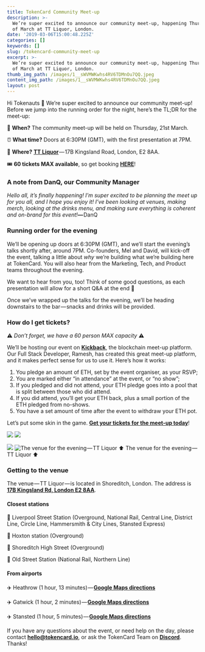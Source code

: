 ```yaml
---
title: TokenCard Community Meet-up
description: >-
  We’re super excited to announce our community meet-up, happening Thursday 21st
  of March at TT Liquor, London.
date: '2019-03-06T15:00:48.225Z'
categories: []
keywords: []
slug: /tokencard-community-meet-up
excerpt: >-
  We’re super excited to announce our community meet-up, happening Thursday 21st
  of March at TT Liquor, London.
thumb_img_path: /images/1__sWVMWKwhs4RV6TDMnOu7QQ.jpeg
content_img_path: /images/1__sWVMWKwhs4RV6TDMnOu7QQ.jpeg
layout: post
---
```



Hi Tokenauts 👋 We’re super excited to announce our community meet-up! Before we jump into the running order for the night, here’s the TL;DR for the meet-up:

📅 **When?** The community meet-up will be held on Thursday, 21st March.

⏰ **What time?** Doors at 6:30PM (GMT), with the first presentation at 7PM.

📍 **Where?** [**TT Liquor**](https://goo.gl/maps/p8pMCN5BK8G2) — 17B Kingsland Road, London, E2 8AA.

🎟 **60 tickets MAX available**, so get booking [**HERE**](https://kickback.events/event/0x5bdb6c02ed135f9182241912b69efd76b6859892)!

### A note from DanQ, our Community Manager

_Hello all, it’s finally happening! I’m super excited to be planning the meet up for you all, and I hope you enjoy it! I’ve been looking at venues, making merch, looking at the drinks menu, and making sure everything is coherent and on-brand for this event!_**—** DanQ

### Running order for the evening

We’ll be opening up doors at 6:30PM (GMT), and we’ll start the evening’s talks shortly after, around 7PM. Co-founders, Mel and David, will kick-off the event, talking a little about _why_ we’re building what we’re building here at TokenCard. You will also hear from the Marketing, Tech, and Product teams throughout the evening.

We want to hear from you, too! Think of some good questions, as each presentation will allow for a short Q&A at the end 🤔

Once we’ve wrapped up the talks for the evening, we’ll be heading downstairs to the bar — snacks and drinks will be provided.

### How do I get tickets?

⚠️ _Don’t forget, we have a 60 person MAX capacity_ ⚠️

We’ll be hosting our event on [**Kickback**](https://kickback.events/event/0x5bdb6c02ed135f9182241912b69efd76b6859892), the blockchain meet-up platform. Our Full Stack Developer, Ramesh, has created this great meet-up platform, and it makes perfect sense for us to use it. Here’s how it works:

1.  You pledge an amount of ETH, set by the event organiser, as your RSVP;
2.  You are marked either “in attendance” at the event, or “no show”;
3.  If you pledged and did not attend, your ETH pledge goes into a pool that is split between those who did attend.
4.  If you did attend, you’ll get your ETH back, plus a small portion of the ETH pledged from no-shows.
5.  You have a set amount of time after the event to withdraw your ETH pot.

Let’s put some skin in the game. [**Get your tickets for the meet-up today**](https://kickback.events/event/0x5bdb6c02ed135f9182241912b69efd76b6859892)!

![](images/1__0cLvZldq2RTGoGaEUbG2tQ.jpeg)
![](images/1__45JBmRcbvI7xPpDxSVmQCQ.jpeg)

![](images/1__OdfoAlg9mslUTV8zZHos__g.jpeg)
![The venue for the evening — TT Liquor ⬆️](images/1__9kdaHcXbWqUZySKGsOw27Q.jpeg)
The venue for the evening — TT Liquor ⬆️

### Getting to the venue

The venue — TT Liquor — is located in Shoreditch, London. The address is [**17B Kingsland Rd, London E2 8AA**](https://goo.gl/maps/p8pMCN5BK8G2).

#### Closest stations

🚋 Liverpool Street Station (Overground, National Rail, Central Line, District Line, Circle Line, Hammersmith & City Lines, Stansted Express)

🚋 Hoxton station (Overground)

🚋 Shoreditch High Street (Overground)

🚋 Old Street Station (National Rail, Northern Line)

#### From airports

✈️ Heathrow (1 hour, 13 minutes) — [**Google Maps directions**](https://www.google.com/maps/dir/Heathrow+Terminals+2+%26+3,+Wellington+Rd,+Middlesex,+Longford,+Hounslow+TW6+1JH/TT+Liquor,+Kingsland+Road,+London/@51.4955649,-0.3356906,12z/data=!3m1!4b1!4m14!4m13!1m5!1m1!1s0x487673cb44cf859f:0x5c3dc023a7f95902!2m2!1d-0.4527323!2d51.4716156!1m5!1m1!1s0x48761cbbb1281131:0x3dc1b10a7f263834!2m2!1d-0.078088!2d51.528653!3e3)

✈️ Gatwick (1 hour, 2 minutes) — [**Google Maps directions**](https://www.google.com/maps/dir/Gatwick+Airport,+LGW+%28LGW%29,+Horley,+Gatwick/TT+Liquor,+Kingsland+Road,+London/@51.3424441,-0.3899133,10z/data=!3m1!4b1!4m14!4m13!1m5!1m1!1s0x4875efde7d1f391b:0x59dda4bf018973ff!2m2!1d-0.1820629!2d51.1536621!1m5!1m1!1s0x48761cbbb1281131:0x3dc1b10a7f263834!2m2!1d-0.078088!2d51.528653!3e3)

✈️ Stansted (1 hour, 5 minutes) — [**Google Maps directions**](https://www.google.com/maps/dir/London+Stansted+Airport,+Bassingbourn+Rd,+Stansted+CM24+1QW/TT+Liquor,+Kingsland+Road,+London/@51.7099325,-0.1889622,10z/data=!3m1!4b1!4m14!4m13!1m5!1m1!1s0x487604b8a52a1bb7:0x30a4d0976b352648!2m2!1d0.2388661!2d51.8860181!1m5!1m1!1s0x48761cbbb1281131:0x3dc1b10a7f263834!2m2!1d-0.078088!2d51.528653!3e3)

If you have any questions about the event, or need help on the day, please contact [**hello@tokencard.io**](mailto:hello@tokencard.io), or ask the TokenCard Team on [**Discord**](https://discord.gg/RhxpjpX). Thanks!